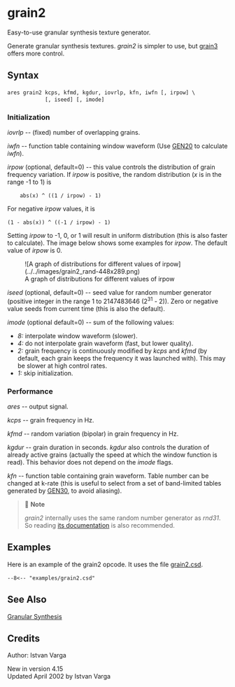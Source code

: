 <!--
id:grain2
category:Signal Generators:Granular Synthesis
-->
# grain2
Easy-to-use granular synthesis texture generator.

Generate granular synthesis textures. _grain2_ is simpler to use, but  [grain3](../../opcodes/grain3)  offers more control.

## Syntax
```csound-orc
ares grain2 kcps, kfmd, kgdur, iovrlp, kfn, iwfn [, irpow] \
            [, iseed] [, imode]
```

### Initialization
_iovrlp_ -- (fixed) number of overlapping grains.
  
_iwfn_ -- function table containing window waveform (Use [GEN20](../../scoregens/gen20) to calculate _iwfn_).
  
_irpow_ (optional, default=0) -- this value controls the distribution of grain frequency variation.  If _irpow_ is positive, the random distribution (_x_ is in the range -1 to 1) is
```
    abs(x) ^ ((1 / irpow) - 1)
```
For negative _irpow_ values, it is
```
(1 - abs(x)) ^ ((-1 / irpow) - 1)
```
Setting _irpow_ to -1, 0, or 1 will result in uniform distribution (this is also faster to calculate). The image below shows some examples for _irpow_. The default value of _irpow_ is 0.

<figure markdown="span">
  ![A graph of distributions for different values of irpow](../../images/grain2_rand-448x289.png)
  <figcaption>A graph of distributions for different values of irpow</figcaption>
</figure>
  
_iseed_ (optional, default=0) -- seed value for random number generator (positive integer in the range 1 to 2147483646 (2<sup>31</sup> - 2)). Zero or negative value seeds from current time (this is also the default).
  
_imode_ (optional default=0) -- sum of the following values:

  * _8:_ interpolate window waveform (slower).  
  * _4:_ do not interpolate grain waveform (fast, but lower quality).  
  * _2:_ grain frequency is continuously modified by _kcps_ and _kfmd_ (by default, each grain keeps the frequency it was launched with). This may be slower at high control rates.  
  * _1:_ skip initialization.  

### Performance
_ares_ -- output signal.
  
_kcps_ -- grain frequency in Hz.
  
_kfmd_ -- random variation (bipolar) in grain frequency in Hz.
  
_kgdur_ -- grain duration in seconds. _kgdur_ also controls the duration of already active grains (actually the speed at which the window function is read). This behavior does not depend on the _imode_ flags.
  
_kfn_ -- function table containing grain waveform. Table number can be changed at k-rate (this is useful to select from a set of band-limited tables generated by [GEN30](../../scoregens/gen30), to avoid aliasing).
  
  
> :memo: **Note**  
>
>  _grain2_ internally uses the same random number generator as _rnd31_. So reading  [its documentation](../../opcodes/rnd31) is also recommended.

## Examples
Here is an example of the grain2 opcode. It uses the file [grain2.csd](../../examples/grain2.csd).
``` csound-orc title="Example of the grain2 opcode." linenums="1"
--8<-- "examples/grain2.csd"
```

## See Also
[Granular Synthesis](../../siggen/granular)

## Credits
Author: Istvan Varga

New in version 4.15  
Updated April 2002 by Istvan Varga
